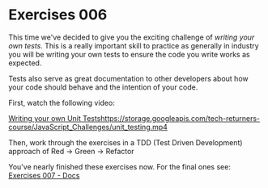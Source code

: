 # Exercises 006

This time we've decided to give you the exciting challenge of _writing your own tests_. This is a really important skill to practice as generally in industry you will be writing your own tests to ensure the code you write works as expected.

Tests also serve as great documentation to other developers about how your code should behave and the intention of your code.

First, watch the following video:

[Writing your own Unit Tests]()https://storage.googleapis.com/tech-returners-course/JavaScript_Challenges/unit_testing.mp4

Then, work through the exercises in a TDD (Test Driven Development) approach of Red -> Green -> Refactor

You've nearly finished these exercises now. For the final ones see: [Exercises 007 - Docs](./exercise007.md)
